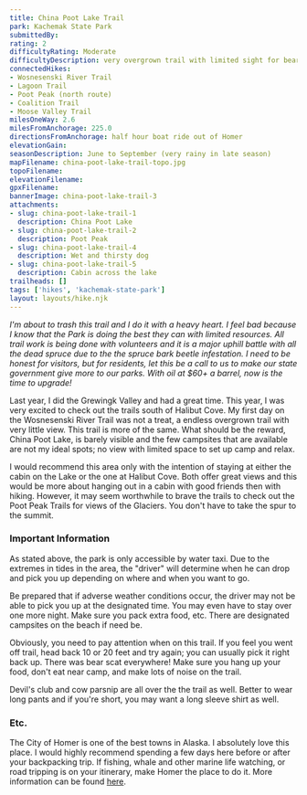 ```yaml
---
title: China Poot Lake Trail
park: Kachemak State Park
submittedBy: 
rating: 2
difficultyRating: Moderate
difficultyDescription: very overgrown trail with limited sight for bears, potential for falling, and can be sometimes hard to find, more so after the lake on the way to the Wosnesenski River Trail.  This is not a trail to d
connectedHikes:
- Wosnesenski River Trail
- Lagoon Trail
- Poot Peak (north route)
- Coalition Trail
- Moose Valley Trail
milesOneWay: 2.6
milesFromAnchorage: 225.0
directionsFromAnchorage: half hour boat ride out of Homer
elevationGain: 
seasonDescription: June to September (very rainy in late season)
mapFilename: china-poot-lake-trail-topo.jpg
topoFilename: 
elevationFilename: 
gpxFilename: 
bannerImage: china-poot-lake-trail-3
attachments:
- slug: china-poot-lake-trail-1
  description: China Poot Lake
- slug: china-poot-lake-trail-2
  description: Poot Peak
- slug: china-poot-lake-trail-4
  description: Wet and thirsty dog
- slug: china-poot-lake-trail-5
  description: Cabin across the lake
trailheads: []
tags: ['hikes', 'kachemak-state-park']
layout: layouts/hike.njk
---
```

*I'm about to trash this trail and I do it with a heavy heart. I feel bad because I know that the Park is doing the best they can with limited resources. All trail work is being done with volunteers and it is a major uphill battle with all the dead spruce due to the the spruce bark beetle infestation. I need to be honest for visitors, but for residents, let this be a call to us to make our state government give more to our parks. With oil at $60+ a barrel, now is the time to upgrade!*

Last year, I did the Grewingk Valley and had a great time. This year, I was very excited to check out the trails south of Halibut Cove. My first day on the Wosnesenski River Trail was not a treat, a endless overgrown trail with very little view. This trail is more of the same. What should be the reward, China Poot Lake, is barely visible and the few campsites that are available are not my ideal spots; no view with limited space to set up camp and relax.

I would recommend this area only with the intention of staying at either the cabin on the Lake or the one at Halibut Cove. Both offer great views and this would be more about hanging out in a cabin with good friends then with hiking. However, it may seem worthwhile to brave the trails to check out the Poot Peak Trails for views of the Glaciers. You don't have to take the spur to the summit.

### Important Information

As stated above, the park is only accessible by water taxi. Due to the extremes in tides in the area, the "driver" will determine when he can drop and pick you up depending on where and when you want to go. 

Be prepared that if adverse weather conditions occur, the driver may not be able to pick you up at the designated time. You may even have to stay over one more night. Make sure you pack extra food, etc. There are designated campsites on the beach if need be.

Obviously, you need to pay attention when on this trail. If you feel you went off trail, head back 10 or 20 feet and try again; you can usually pick it right back up.
There was bear scat everywhere! Make sure you hang up your food, don't eat near camp, and make lots of noise on the trail.

Devil's club and cow parsnip are all over the the trail as well. Better to wear long pants and if you're short, you may want a long sleeve shirt as well.

### Etc.

The City of Homer is one of the best towns in Alaska. I absolutely love this place. I would highly recommend spending a few days here before or after your backpacking trip. If fishing, whale and other marine life watching, or road tripping is on your itinerary, make Homer the place to do it. More information can be found [here](http://www.homeralaska.org/).